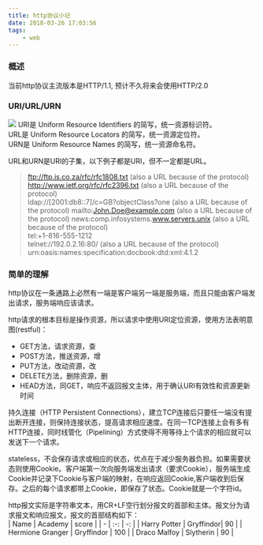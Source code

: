 ```yaml
---
title: http协议小记
date: 2018-03-26 17:03:56
tags:
	- web
---
```

### 概述
当前http协议主流版本是HTTP/1.1, 预计不久将来会使用HTTP/2.0  
### URI/URL/URN
![](/assets/blogImgs/url.jpg)
URI是 Uniform Resource Identifiers 的简写，统一资源标识符。  
URL是 Uniform Resource Locators 的简写，统一资源定位符。  
URN是 Uniform Resource Names 的简写，统一资源命名符。  

URL和URN是URI的子集，以下例子都是URI，但不一定都是URL。  

>ftp://ftp.is.co.za/rfc/rfc1808.txt (also a URL because of the protocol)  
>http://www.ietf.org/rfc/rfc2396.txt (also a URL because of the protocol)  
>ldap://[2001:db8::7]/c=GB?objectClass?one (also a URL because of the protocol)
>mailto:John.Doe@example.com (also a URL because of the protocol)
news:comp.infosystems.www.servers.unix (also a URL because of the protocol)  
>tel:+1-816-555-1212  
>telnet://192.0.2.16:80/ (also a URL because of the protocol)  
>urn:oasis:names:specification:docbook:dtd:xml:4.1.2  
### 简单的理解
http协议在一条通路上必然有一端是客户端另一端是服务端，而且只能由客户端发出请求，服务端响应该请求。  

http请求的根本目标是操作资源，所以请求中使用URI定位资源，使用方法表明意图(restful)：  
- GET方法，请求资源，查  
- POST方法，推送资源，增  
- PUT方法，改动资源，改  
- DELETE方法，删除资源，删
- HEAD方法，同GET，响应不返回报文主体，用于确认URI有效性和资源更新时间  

持久连接（HTTP Persistent Connections），建立TCP连接后只要任一端没有提出断开连接，则保持连接状态，提高请求相应速度。在同一TCP连接上会有多有HTTP连接，同时线管化（Pipelining）方式使得不用等待上个请求的相应就可以发送下一个请求。  

stateless，不会保存请求或相应的状态，优点在于减少服务器负担。如果需要状态则使用Cookie。客户端第一次向服务端发出请求（要求Cookie），服务端生成Cookie并记录下Cookie与客户端的映射，在响应返回Cookie,客户端收到后保存。之后的每个请求都带上Cookie，即保存了状态。Cookie就是一个字符id。  

http报文实际是字符串文本，用CR+LF空行划分报文的首部和主体。报文分为请求报文和响应报文，报文的首部结构如下：  
| Name | Academy | score | 
| - | :-: | -: | 
| Harry Potter | Gryffindor| 90 | 
| Hermione Granger | Gryffindor | 100 | 
| Draco Malfoy | Slytherin | 90 |